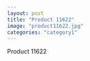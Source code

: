 ```yaml
---
layout: post
title: "Product 11622"
image: "product11622.jpg"
categories: "category1"
---
```

Product 11622
